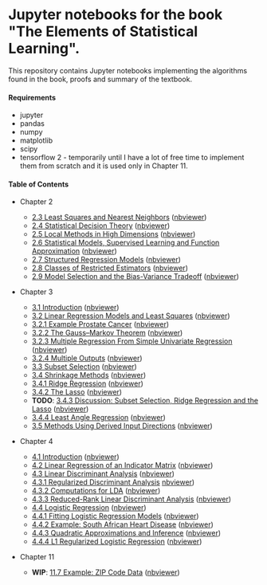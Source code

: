 # Jupyter notebooks for the book "The Elements of Statistical Learning".

This repository contains Jupyter notebooks implementing the algorithms found in the book, proofs and summary of the textbook. 

#### Requirements

- jupyter
- pandas
- numpy
- matplotlib
- scipy
- tensorflow 2 - temporarily until I have a lot of free time to implement them from scratch and it is used only in Chapter 11.

#### Table of Contents
- Chapter 2
   * [2.3 Least Squares and Nearest Neighbors](https://github.com/maitbayev/the-elements-of-statistical-learning/blob/master/chapter-02/2.3-least-squares-and-nearest-neighbors.ipynb)
([nbviewer](https://nbviewer.jupyter.org/github/maitbayev/the-elements-of-statistical-learning/blob/master/chapter-02/2.3-least-squares-and-nearest-neighbors.ipynb))
   * [2.4 Statistical Decision Theory](https://github.com/maitbayev/the-elements-of-statistical-learning/blob/master/chapter-02/2.4-statistical-decision-theory.ipynb)
([nbviewer](https://nbviewer.jupyter.org/github/maitbayev/the-elements-of-statistical-learning/blob/master/chapter-02/2.4-statistical-decision-theory.ipynb))
   * [2.5 Local Methods in High Dimensions](https://github.com/maitbayev/the-elements-of-statistical-learning/blob/master/chapter-02/2.5-local-methods-in-high-dimensions.ipynb)
([nbviewer](https://nbviewer.jupyter.org/github/maitbayev/the-elements-of-statistical-learning/blob/master/chapter-02/2.5-local-methods-in-high-dimensions.ipynb))
   * [2.6 Statistical Models, Supervised Learning and Function Approximation](https://github.com/maitbayev/the-elements-of-statistical-learning/blob/master/chapter-02/2.6-statistical-models-supervised-learning-and-function-approximation.ipynb)
([nbviewer](https://nbviewer.jupyter.org/github/maitbayev/the-elements-of-statistical-learning/blob/master/chapter-02/2.6-statistical-models-supervised-learning-and-function-approximation.ipynb))
   * [2.7 Structured Regression Models](https://github.com/maitbayev/the-elements-of-statistical-learning/blob/master/chapter-02/2.7-structured-regression-models.ipynb)
([nbviewer](https://nbviewer.jupyter.org/github/maitbayev/the-elements-of-statistical-learning/blob/master/chapter-02/2.7-structured-regression-models.ipynb))
   * [2.8 Classes of Restricted Estimators](https://github.com/maitbayev/the-elements-of-statistical-learning/blob/master/chapter-02/2.8-classes-of-restricted-estimators.ipynb)
([nbviewer](https://nbviewer.jupyter.org/github/maitbayev/the-elements-of-statistical-learning/blob/master/chapter-02/2.8-classes-of-restricted-estimators.ipynb))
   * [2.9 Model Selection and the Bias-Variance Tradeoff](https://github.com/maitbayev/the-elements-of-statistical-learning/blob/master/chapter-02/2.9-model-selection-and-the-bias-variance-tradeoff.ipynb)
([nbviewer](https://nbviewer.jupyter.org/github/maitbayev/the-elements-of-statistical-learning/blob/master/chapter-02/2.9-model-selection-and-the-bias-variance-tradeoff.ipynb))

- Chapter 3
   * [3.1 Introduction](https://github.com/maitbayev/the-elements-of-statistical-learning/blob/master/chapter-03/3.1-introduction.ipynb)
([nbviewer](https://nbviewer.jupyter.org/github/maitbayev/the-elements-of-statistical-learning/blob/master/chapter-03/3.1-introduction.ipynb))
   * [3.2 Linear Regression Models and Least Squares](https://github.com/maitbayev/the-elements-of-statistical-learning/blob/master/chapter-03/3.2-linear-regression-models-and-least-squares.ipynb)
([nbviewer](https://nbviewer.jupyter.org/github/maitbayev/the-elements-of-statistical-learning/blob/master/chapter-03/3.2-linear-regression-models-and-least-squares.ipynb))
   * [3.2.1 Example Prostate Cancer](https://github.com/maitbayev/the-elements-of-statistical-learning/blob/master/chapter-03/3.2.1-example-prostate-cancer.ipynb)
([nbviewer](https://nbviewer.jupyter.org/github/maitbayev/the-elements-of-statistical-learning/blob/master/chapter-03/3.2.1-example-prostate-cancer.ipynb))
   * [3.2.2 The Gauss–Markov Theorem](https://github.com/maitbayev/the-elements-of-statistical-learning/blob/master/chapter-03/3.2.2-the-gauss-markov-theorem.ipynb)
([nbviewer](https://nbviewer.jupyter.org/github/maitbayev/the-elements-of-statistical-learning/blob/master/chapter-03/3.2.2-the-gauss-markov-theorem.ipynb))
   * [3.2.3 Multiple Regression From Simple Univariate Regression](https://github.com/maitbayev/the-elements-of-statistical-learning/blob/master/chapter-03/3.2.3-multiple-regression-from-simple-multivariate-regression.ipynb)
([nbviewer](https://nbviewer.jupyter.org/github/maitbayev/the-elements-of-statistical-learning/blob/master/chapter-03/3.2.3-multiple-regression-from-simple-multivariate-regression.ipynb))
   * [3.2.4 Multiple Outputs](https://github.com/maitbayev/the-elements-of-statistical-learning/blob/master/chapter-03/3.2.4-multiple-outputs.ipynb)
([nbviewer](https://nbviewer.jupyter.org/github/maitbayev/the-elements-of-statistical-learning/blob/master/chapter-03/3.2.4-multiple-outputs.ipynb))
   * [3.3 Subset Selection](https://github.com/maitbayev/the-elements-of-statistical-learning/blob/master/chapter-03/3.3-subset-selection.ipynb)
([nbviewer](https://nbviewer.jupyter.org/github/maitbayev/the-elements-of-statistical-learning/blob/master/chapter-03/3.3-subset-selection.ipynb))
   * [3.4 Shrinkage Methods](https://github.com/maitbayev/the-elements-of-statistical-learning/blob/master/chapter-03/3.4-shrinkage-methods.ipynb)
([nbviewer](https://nbviewer.jupyter.org/github/maitbayev/the-elements-of-statistical-learning/blob/master/chapter-03/3.4-shrinkage-methods.ipynb))
   * [3.4.1 Ridge Regression](https://github.com/maitbayev/the-elements-of-statistical-learning/blob/master/chapter-03/3.4.1-ridge-regression.ipynb)
([nbviewer](https://nbviewer.jupyter.org/github/maitbayev/the-elements-of-statistical-learning/blob/master/chapter-03/3.4.1-ridge-regression.ipynb))
   * [3.4.2 The Lasso](https://github.com/maitbayev/the-elements-of-statistical-learning/blob/master/chapter-03/3.4.2-the-lasso.ipynb)
([nbviewer](https://nbviewer.jupyter.org/github/maitbayev/the-elements-of-statistical-learning/blob/master/chapter-03/3.4.2-the-lasso.ipynb))
   * **TODO**: [3.4.3 Discussion: Subset Selection, Ridge Regression and the Lasso](https://github.com/maitbayev/the-elements-of-statistical-learning/blob/master/chapter-03/3.4.4-discussion-subset-selection-ridge-regression-and-the-lasso.ipynb)
([nbviewer](https://nbviewer.jupyter.org/github/maitbayev/the-elements-of-statistical-learning/blob/master/chapter-03/3.4.4-discussion-subset-selection-ridge-regression-and-the-lasso.ipynb))
   * [3.4.4 Least Angle Regression](https://github.com/maitbayev/the-elements-of-statistical-learning/blob/master/chapter-03/3.4.4-least-angle-regression.ipynb)
([nbviewer](https://nbviewer.jupyter.org/github/maitbayev/the-elements-of-statistical-learning/blob/master/chapter-03/3.4.4-least-angle-regression.ipynb))
   * [3.5 Methods Using Derived Input Directions](https://github.com/maitbayev/the-elements-of-statistical-learning/blob/master/chapter-03/3.5-methods-using-derived-input-directions.ipynb)
([nbviewer](https://nbviewer.jupyter.org/github/maitbayev/the-elements-of-statistical-learning/blob/master/chapter-03/3.5-methods-using-derived-input-directions.ipynb))

- Chapter 4
  * [4.1 Introduction](https://github.com/maitbayev/the-elements-of-statistical-learning/blob/master/chapter-04/4.1-introduction.ipynb)
([nbviewer](https://nbviewer.jupyter.org/github/maitbayev/the-elements-of-statistical-learning/blob/master/chapter-04/4.1-introduction.ipynb))
  * [4.2 Linear Regression of an Indicator Matrix](https://github.com/maitbayev/the-elements-of-statistical-learning/blob/master/chapter-04/4.2-linear-regression-of-an-indicator-matrix.ipynb)
([nbviewer](https://nbviewer.jupyter.org/github/maitbayev/the-elements-of-statistical-learning/blob/master/chapter-04/4.2-linear-regression-of-an-indicator-matrix.ipynb))
  * [4.3 Linear Discriminant Analysis](https://github.com/maitbayev/the-elements-of-statistical-learning/blob/master/chapter-04/4.3-linear-discriminant-analysis.ipynb)
([nbviewer](https://nbviewer.jupyter.org/github/maitbayev/the-elements-of-statistical-learning/blob/master/chapter-04/4.3-linear-discriminant-analysis.ipynb))
  * [4.3.1 Regularized Discriminant Analysis](https://github.com/maitbayev/the-elements-of-statistical-learning/blob/master/chapter-04/4.3.1-regularized-discriminant-analysis.ipynb)
[nbviewer](https://nbviewer.jupyter.org/github/maitbayev/the-elements-of-statistical-learning/blob/master/chapter-04/4.3.1-regularized-discriminant-analysis.ipynb))
  * [4.3.2 Computations for LDA](https://github.com/maitbayev/the-elements-of-statistical-learning/blob/master/chapter-04/4.3.2-computations-for-LDA.ipynb)
([nbviewer](https://nbviewer.jupyter.org/github/maitbayev/the-elements-of-statistical-learning/blob/master/chapter-04/4.3.2-computations-for-LDA.ipynb))
  * [4.3.3 Reduced-Rank Linear Discriminant Analysis](https://github.com/maitbayev/the-elements-of-statistical-learning/blob/master/chapter-04/4.3.3-reduced-rank-linear-discriminant-analysis.ipynb)
([nbviewer](https://nbviewer.jupyter.org/github/maitbayev/the-elements-of-statistical-learning/blob/master/chapter-04/4.3.3-reduced-rank-linear-discriminant-analysis.ipynb))
  * [4.4 Logistic Regression](https://github.com/maitbayev/the-elements-of-statistical-learning/blob/master/chapter-04/4.4-logistic-regression.ipynb)
([nbviewer](https://nbviewer.jupyter.org/github/maitbayev/the-elements-of-statistical-learning/blob/master/chapter-04/4.4-logistic-regression.ipynb))
  * [4.4.1 Fitting Logistic Regression Models](https://github.com/maitbayev/the-elements-of-statistical-learning/blob/master/chapter-04/4.4.1-fitting-logistic-regression-models.ipynb)
([nbviewer](https://nbviewer.jupyter.org/github/maitbayev/the-elements-of-statistical-learning/blob/master/chapter-04/4.4.1-fitting-logistic-regression-models.ipynb))
  * [4.4.2 Example: South African Heart Disease](https://github.com/maitbayev/the-elements-of-statistical-learning/blob/master/chapter-04/4.4.2-example-south-african-heart-disease.ipynb)
([nbviewer](https://nbviewer.jupyter.org/github/maitbayev/the-elements-of-statistical-learning/blob/master/chapter-04/4.4.2-example-south-african-heart-disease.ipynb))
  * [4.4.3 Quadratic Approximations and Inference](https://github.com/maitbayev/the-elements-of-statistical-learning/blob/master/chapter-04/4.4.3-quadratic-approximations-and-inference.ipynb)
([nbviewer](https://nbviewer.jupyter.org/github/maitbayev/the-elements-of-statistical-learning/blob/master/chapter-04/4.4.3-quadratic-approximations-and-inference.ipynb))
  * [4.4.4 L1 Regularized Logistic Regression](https://github.com/maitbayev/the-elements-of-statistical-learning/blob/master/chapter-04/4.4.4-L-1-regularized-logistic-regression.ipynb)
([nbviewer](https://nbviewer.jupyter.org/github/maitbayev/the-elements-of-statistical-learning/blob/master/chapter-04/4.4.4-L-1-regularized-logistic-regression.ipynb))
  
- Chapter 11
  * **WIP**: [11.7 Example: ZIP Code Data](https://github.com/maitbayev/the-elements-of-statistical-learning/blob/master/chapter-11/11.7-example-zip-code-data.ipynb)
([nbviewer](https://nbviewer.jupyter.org/github/maitbayev/the-elements-of-statistical-learning/blob/master/chapter-11/11.7-example-zip-code-data.ipynb))
